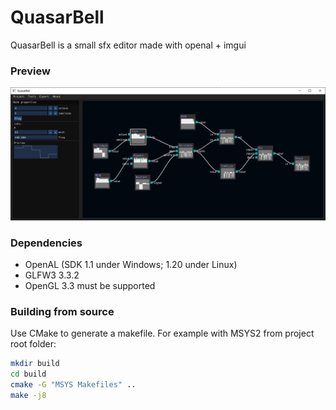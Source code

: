 # QuasarBell
QuasarBell is a small sfx editor made with openal + imgui

### Preview

![preview_nodal](demo/preview_nodal.png)

### Dependencies
- OpenAL (SDK 1.1 under Windows; 1.20 under Linux)
- GLFW3 3.3.2
- OpenGL 3.3 must be supported

### Building from source
Use CMake to generate a makefile. For example with MSYS2 from project root folder:
```bash
mkdir build
cd build
cmake -G "MSYS Makefiles" ..
make -j8
```

